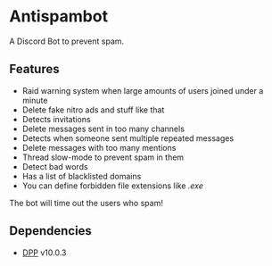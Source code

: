 # Antispambot

A Discord Bot to prevent spam.

## Features

- Raid warning system when large amounts of users joined under a minute
- Delete fake nitro ads and stuff like that
- Detects invitations
- Delete messages sent in too many channels
- Detects when someone sent multiple repeated messages
- Delete messages with too many mentions
- Thread slow-mode to prevent spam in them
- Detect bad words
- Has a list of blacklisted domains
- You can define forbidden file extensions like _.exe_

The bot will time out the users who spam!

## Dependencies

- [DPP](https://github.com/brainboxdotcc/DPP) v10.0.3